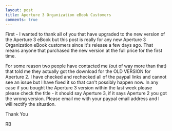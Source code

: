 ```yaml
---
layout: post
title: Aperture 3 Organization eBook Customers
comments: true
---
```

First - I wanted to thank all of you that have upgraded to the new version of the Aperture 3 eBook but this post is really for any new Aperture 3 Organization eBook customers since it's release a few days ago. That means anyone that purchased the new version at the full price for the first time.

For some reason two people have contacted me (out of way more than that) that told me they actually got the download for the OLD VERSION for Aperture 2. I have checked and rechecked all of the paypal links and cannot see an issue but I have fixed it so that can't possibly happen now. In any case if you bought the Aperture 3 version within the last week please please check the title - it should say Aperture 3, if it says Aperture 2 you got the wrong version. Please email me with your paypal email address and I will rectify the situation.

Thank You

RB